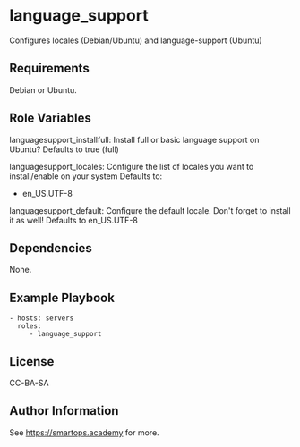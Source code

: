 language_support
=========

Configures locales (Debian/Ubuntu) and language-support (Ubuntu)

Requirements
------------

Debian or Ubuntu.

Role Variables
--------------

languagesupport_installfull: Install full or basic language support on Ubuntu? Defaults to true (full)

languagesupport_locales: Configure the list of locales you want to install/enable on your system
Defaults to:
  - en_US.UTF-8

languagesupport_default: Configure the default locale. Don't forget to install it as well! Defaults to en_US.UTF-8

Dependencies
------------

None.

Example Playbook
----------------

    - hosts: servers
      roles:
         - language_support

License
-------

CC-BA-SA

Author Information
------------------

See https://smartops.academy for more.
